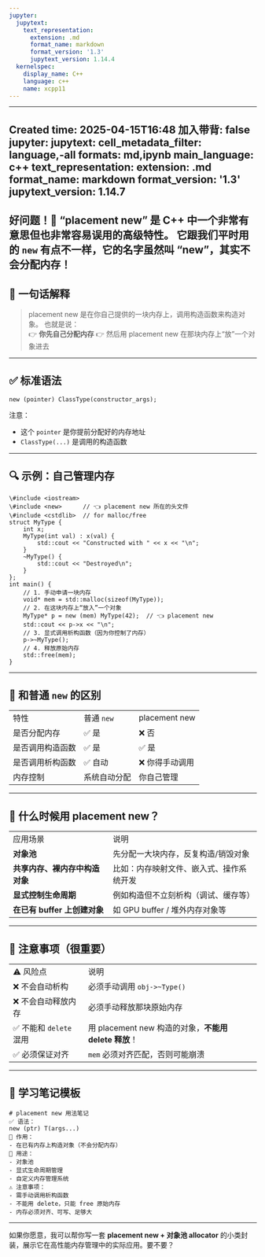 ```yaml
---
jupyter:
  jupytext:
    text_representation:
      extension: .md
      format_name: markdown
      format_version: '1.3'
      jupytext_version: 1.14.4
  kernelspec:
    display_name: C++
    language: c++
    name: xcpp11
---
```


---
Created time: 2025-04-15T16:48
加入带背: false
jupyter:
  jupytext:
    cell_metadata_filter: language,-all
    formats: md,ipynb
    main_language: c++
    text_representation:
      extension: .md
      format_name: markdown
      format_version: '1.3'
      jupytext_version: 1.14.7
---
好问题！🌟 “placement new” 是 C++ 中一个非常有意思但也非常**容易误用**的高级特性。
它跟我们平时用的 `new` 有点不一样，它的名字虽然叫 “new”，**其实不会分配内存**！
---
## 🎯 一句话解释

> placement new 是在你自己提供的一块内存上，调用构造函数来构造对象。
也就是说：  
👉 **你先自己分配内存**
👉 然后用 placement new 在那块内存上“放”一个对象进去
---
## ✅ 标准语法


```
new (pointer) ClassType(constructor_args);
```

注意：
- 这个 `pointer` 是你提前分配好的内存地址
- `ClassType(...)` 是调用的构造函数
---
## 🔍 示例：自己管理内存


```
\#include <iostream>
\#include <new>      // 👈 placement new 所在的头文件
\#include <cstdlib>  // for malloc/free
struct MyType {
    int x;
    MyType(int val) : x(val) {
        std::cout << "Constructed with " << x << "\n";
    }
    ~MyType() {
        std::cout << "Destroyed\n";
    }
};
int main() {
    // 1. 手动申请一块内存
    void* mem = std::malloc(sizeof(MyType));
    // 2. 在这块内存上“放入”一个对象
    MyType* p = new (mem) MyType(42);  // 👈 placement new
    std::cout << p->x << "\n";
    // 3. 显式调用析构函数（因为你控制了内存）
    p->~MyType();
    // 4. 释放原始内存
    std::free(mem);
}
```

---
## 🧠 和普通 `new` 的区别
|   |   |   |
|---|---|---|
|特性|普通 `new`|placement new|
|是否分配内存|✅ 是|❌ 否|
|是否调用构造函数|✅ 是|✅ 是|
|是否调用析构函数|✅ 自动|❌ 你得手动调用|
|内存控制|系统自动分配|你自己管理|
---
## 🎯 什么时候用 placement new？
|   |   |
|---|---|
|应用场景|说明|
|**对象池**|先分配一大块内存，反复构造/销毁对象|
|**共享内存、裸内存中构造对象**|比如：内存映射文件、嵌入式、操作系统开发|
|**显式控制生命周期**|例如构造但不立刻析构（调试、缓存等）|
|**在已有 buffer 上创建对象**|如 GPU buffer / 堆外内存对象等|
---
## 🚨 注意事项（很重要）
|   |   |
|---|---|
|⚠️ 风险点|说明|
|❌ 不会自动析构|必须手动调用 `obj->~Type()`|
|❌ 不会自动释放内存|必须手动释放那块原始内存|
|✅ 不能和 `delete` 混用|用 placement new 构造的对象，**不能用 delete 释放**！|
|✅ 必须保证对齐|`mem` 必须对齐匹配，否则可能崩溃|
---
## 📝 学习笔记模板
```Plain
# placement new 用法笔记
✅ 语法：
new (ptr) T(args...)
🎯 作用：
- 在已有内存上构造对象（不会分配内存）
📌 用途：
- 对象池
- 显式生命周期管理
- 自定义内存管理系统
⚠️ 注意事项：
- 需手动调用析构函数
- 不能用 delete，只能 free 原始内存
- 内存必须对齐、可写、足够大
```
---
如果你愿意，我可以帮你写一套 **placement new + 对象池 allocator** 的小类封装，展示它在高性能内存管理中的实际应用。要不要？
